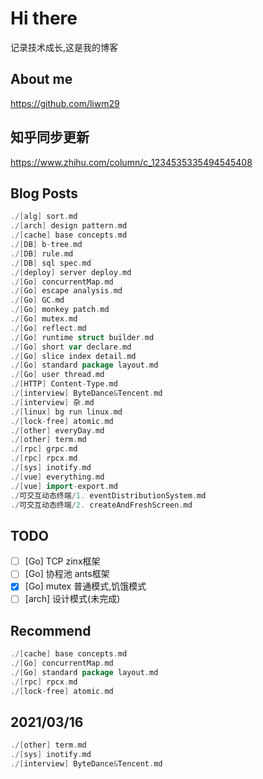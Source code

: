 # Hi there
记录技术成长,这是我的博客
## About me
https://github.com/liwm29
## 知乎同步更新
https://www.zhihu.com/column/c_1234535335494545408
## Blog Posts
```go
./[alg] sort.md
./[arch] design pattern.md
./[cache] base concepts.md
./[DB] b-tree.md
./[DB] rule.md
./[DB] sql spec.md
./[deploy] server deploy.md
./[Go] concurrentMap.md
./[Go] escape analysis.md
./[Go] GC.md
./[Go] monkey patch.md
./[Go] mutex.md
./[Go] reflect.md
./[Go] runtime struct builder.md
./[Go] short var declare.md
./[Go] slice index detail.md
./[Go] standard package layout.md
./[Go] user thread.md
./[HTTP] Content-Type.md
./[interview] ByteDance&Tencent.md
./[interview] 杂.md
./[linux] bg run linux.md
./[lock-free] atomic.md
./[other] everyDay.md
./[other] term.md
./[rpc] grpc.md
./[rpc] rpcx.md
./[sys] inotify.md
./[vue] everything.md
./[vue] import-export.md
./可交互动态终端/1. eventDistributionSystem.md
./可交互动态终端/2. createAndFreshScreen.md
```
## TODO

- [ ] [Go] TCP zinx框架
- [ ] [Go] 协程池 ants框架
- [x] [Go] mutex 普通模式,饥饿模式
- [ ] [arch] 设计模式(未完成)

## Recommend

```go
./[cache] base concepts.md
./[Go] concurrentMap.md
./[Go] standard package layout.md
./[rpc] rpcx.md
./[lock-free] atomic.md
```

## 2021/03/16
```go
./[other] term.md
./[sys] inotify.md
./[interview] ByteDance&Tencent.md

```